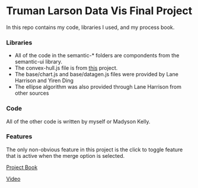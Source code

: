 # Truman Larson Data Vis Final Project

In this repo contains my code, libraries I used, and my process book. 

### Libraries
- All of the code in the semantic-* folders are compondents from the semantic-ui library. 
- The convex-hull.js file is from [this](https://www.nayuki.io/page/convex-hull-algorithm) project.
- The base/chart.js and base/datagen.js files were provided by Lane Harrison and Yiren Ding
- The ellipse algorithm was also provided through Lane Harrison from other sources


### Code
All of the other code is written by myself or Madyson Kelly. 


### Features
The only non-obvious feature in this project is the click to toggle feature that is active when the merge option is selected.  

[Project Book](https://trumanlarson.github.io/mqp-corr/process-book/process-book.pdf)

[Video](https://youtu.be/nKRtpC5UTgA)